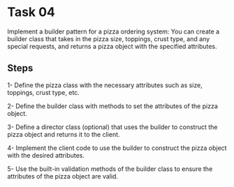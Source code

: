 # Task 04

Implement a builder pattern for a pizza ordering system: You can create a builder class that takes in the pizza size, toppings, crust type, and any special requests, and returns a pizza object with the specified attributes.

## Steps

1- Define the pizza class with the necessary attributes such as size, toppings, crust type, etc.

2- Define the builder class with methods to set the attributes of the pizza object.

3- Define a director class (optional) that uses the builder to construct the pizza object and returns it to the client.

4- Implement the client code to use the builder to construct the pizza object with the desired attributes.

5- Use the built-in validation methods of the builder class to ensure the attributes of the pizza object are valid.


